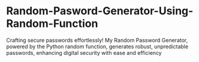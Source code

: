 # Random-Pasword-Generator-Using-Random-Function
Crafting secure passwords effortlessly! My Random Password Generator, powered by the Python random function, generates robust, unpredictable passwords, enhancing digital security with ease and efficiency
